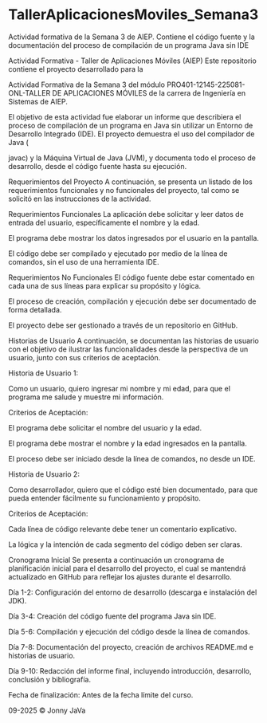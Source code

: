 # TallerAplicacionesMoviles_Semana3
Actividad formativa de la Semana 3 de AIEP. Contiene el código fuente y la documentación del proceso de compilación de un programa Java sin IDE


Actividad Formativa - Taller de Aplicaciones Móviles (AIEP)
Este repositorio contiene el proyecto desarrollado para la 

Actividad Formativa de la Semana 3 del módulo PRO401-12145-225081-ONL-TALLER DE APLICACIONES MÓVILES de la carrera de Ingeniería en Sistemas de AIEP.

El objetivo de esta actividad fue elaborar un informe que  describiera  el proceso de  compilación de un programa en Java sin utilizar  un Entorno de Desarrollo Integrado (IDE). El proyecto demuestra el uso del compilador de Java (



javac) y  la Máquina Virtual de Java (JVM), y documenta todo el proceso de desarrollo, desde el código fuente hasta su ejecución.



Requerimientos del Proyecto
A continuación, se presenta un listado de los requerimientos funcionales y no funcionales del proyecto, tal como se solicitó en las instrucciones de la actividad.

Requerimientos Funcionales
La aplicación debe solicitar y leer datos de entrada del usuario, específicamente el nombre y la edad.

El programa debe mostrar los datos ingresados por el usuario en la pantalla.

El código debe ser compilado y ejecutado por medio de la línea de comandos, sin el uso de una herramienta IDE.


Requerimientos No Funcionales
El código fuente debe estar comentado en cada una de sus líneas para explicar su propósito y lógica.


El proceso de creación, compilación y ejecución debe ser documentado de forma detallada.


El proyecto debe ser gestionado a través de un repositorio en GitHub.


Historias de Usuario
A continuación, se documentan las historias de usuario con el objetivo de ilustrar las funcionalidades desde la perspectiva de un usuario, junto con sus criterios de aceptación.

Historia de Usuario 1:

Como un usuario, quiero ingresar mi nombre y mi edad, para que el programa me salude y muestre mi información.

Criterios de Aceptación:

El programa debe solicitar el nombre del usuario y la edad.

El programa debe mostrar el nombre y la edad ingresados en la pantalla.

El proceso debe ser iniciado desde la línea de comandos, no desde un IDE.

Historia de Usuario 2:

Como desarrollador, quiero que el código esté bien documentado, para que pueda entender fácilmente su funcionamiento y propósito.

Criterios de Aceptación:

Cada línea de código relevante debe tener un comentario explicativo.

La lógica y la intención de cada segmento del código deben ser claras.

Cronograma Inicial
Se presenta a continuación un cronograma de planificación inicial para el desarrollo del proyecto, el cual se mantendrá actualizado en GitHub para reflejar los ajustes durante el desarrollo.

Día 1-2: Configuración del entorno de desarrollo (descarga e instalación del JDK).

Día 3-4: Creación del código fuente del programa Java sin IDE.

Día 5-6: Compilación y ejecución del código desde la línea de comandos.

Día 7-8: Documentación del proyecto, creación de archivos README.md e historias de usuario.

Día 9-10: Redacción del informe final, incluyendo introducción, desarrollo, conclusión y bibliografía.

Fecha de finalización: Antes de la fecha límite del curso.

09-2025 © Jonny JaVa
